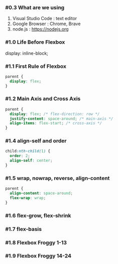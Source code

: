### #0.3 What are we using

1. Visual Studio Code : text editor
2. Google Browser : Chrome, Brave
3. node.js : <https://nodejs.org>

### #1.0 Life Before Flexbox

display: inline-block;

### #1.1 First Rule of Flexbox

```CSS
parent {
  display: flex;
}
```

### #1.2 Main Axis and Cross Axis

```CSS
parent {
  display: flex; /* flex-direction: row */
  justify-content: space-around; /* main-axis */
  align-items: flex-start; /* cross-axis */
}
```

### #1.4 align-self and order

```CSS
child:nth-child(1) {
  order: 2;
  align-self: center;
}
```

### #1.5 wrap, nowrap, reverse, align-content

```CSS
parent {
  align-content: space-around;
  flex-wrap: wrap;
}
```

### #1.6 flex-grow, flex-shrink

### #1.7 flex-basis

### #1.8 Flexbox Froggy 1-13

### #1.9 Flexbox Froggy 14-24
